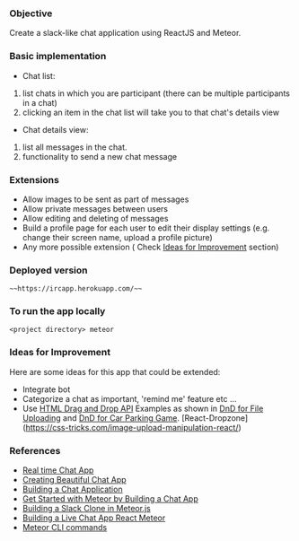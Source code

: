 ### Objective
Create a slack-like chat application using ReactJS and Meteor.

### Basic implementation

* Chat list:
1. list chats in which you are participant (there can be multiple participants in a chat)
2. clicking an item in the chat list will take you to that chat's details view

* Chat details view:
1. list all messages in the chat.
2. functionality to send a new chat message

### Extensions

* Allow images to be sent as part of messages
* Allow private messages between users
* Allow editing and deleting of messages
* Build a profile page for each user to edit their display settings (e.g. change their screen name, upload a profile picture)
* Any more possible extension ( Check [Ideas for Improvement](#ideas) section)

### Deployed version

```
~~https://ircapp.herokuapp.com/~~
```

### To run the app locally

```
<project directory> meteor
```

### <a name="ideas"></a> Ideas for Improvement

Here are some ideas for this app that could be extended:

* Integrate bot
* Categorize a chat as important, 'remind me' feature etc ...
* Use [HTML Drag and Drop API](https://developer.mozilla.org/en-US/docs/Web/API/HTML_Drag_and_Drop_API)
Examples as shown in [DnD for File Uploading](https://css-tricks.com/drag-and-drop-file-uploading/) and [DnD for Car Parking Game](https://css-tricks.com/creating-a-parking-game-with-the-html-drag-and-drop-api/). [React-Dropzone] (https://css-tricks.com/image-upload-manipulation-react/)


### References
* [Real time Chat App](https://www.pluralsight.com/guides/real-time-chat-app-with-onsenui-and-horizon?hearted=1)
* [Creating Beautiful Chat App](https://medium.com/@radiegtya/creating-beautiful-chat-app-under-15-min-using-meteoris-22fb2edeacb2)
* [Building a Chat Application](https://themeteorchef.com/tutorials/building-a-chat-application)
* [Get Started with Meteor by Building a Chat App](https://www.codementor.io/codeforgeek/getting-started-with-meteor-build-sample-app-du107r3o2)
* [Building a Slack Clone in Meteor.js](https://scotch.io/tutorials/building-a-slack-clone-in-meteor-js-getting-started)
* [Building a Live Chat App React Meteor](https://www.youtube.com/watch?v=xcej5OboUVM&feature=youtu.be)
* [Meteor CLI commands](https://docs.meteor.com/commandline.html#meteorhelp)
